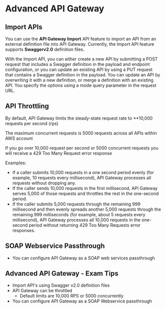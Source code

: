 # Advanced API Gateway
## Import APIs
You can use the **API Gateway Import** API feature to import an API from an external definition file into API Gateway. Currently, the Import API feature supports **Swaggerv2.0** definition files.

With the Import API, you can either create a new API by submitting a POST request that includes a Swagger definition in the payload and endpoint configuration, or you can update an existing API by using a PUT request that contains a Swagger definition in the payload. You can update an API by overwriting it with a new definition, or merge a definition with an existing API. You specify the options using a mode query parameter in the request URL.

## API Throttling
By default, API Gateway limits the steady-state request rate to **10,000 requests per second (rps)

The maximum concurrent requests is 5000 requests across all APIs within AWS account

If you go over 10,000 request per second or 5000 concurrent requests you will receive a 429 Too Many Request error response

Examples:
- If a caller submits 10,000 requests in a one second period evenly (for example, 10 requests every millisecond), API Gateway processes all requests without dropping any.
- If the caller sends 10,000 requests in the first millisecond, API Gateway serves 5,000 of those requests and throttles the rest in the one-second period.
- If the caller submits 5,000 requests through the remaining 999 millisecond and then evenly spreads another 5,000 requests through the remaining 999 milliseconds (for example, about 5 requests every millisecond), API Gateway processes all 10,000 requests in the one-second period without returning 429 Too Many Requests error responses.

## SOAP Webservice Passthrough
- You can configure API Gateway as a SOAP web services passthrough

## Advanced API Gateway - Exam Tips
- Import API's using Swagger v2.0 definition files
- API Gateway can be throttled
    - Default limits are 10,000 RPS or 5000 concurrently
- You can configure API Gateway as a SOAP Webservice passthrough


